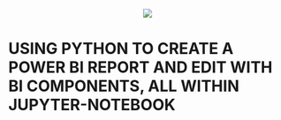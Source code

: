 <p align="center">
  <img src="https://github.com/deepakm925/Power-BI/blob/main/When-Python-meets-Power-BI/resources/banner-3.png"/>
  
# USING PYTHON TO CREATE A POWER BI REPORT AND EDIT WITH BI COMPONENTS, ALL WITHIN JUPYTER-NOTEBOOK
